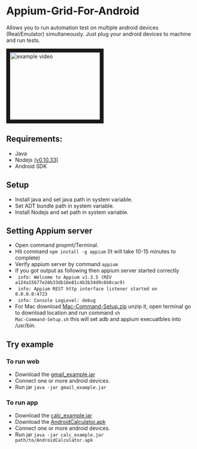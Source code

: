 # Appium-Grid-For-Android
Allows you to run automation test on multiple android devices (Real/Emulator) simultaneously.
Just plug your android devices to machine and run tests.

<a href="http://www.youtube.com/watch?v=DFOX425k8ds
" target="_blank"><img src="http://img.youtube.com/vi/DFOX425k8ds/0.jpg" 
alt="example video" width="240" height="180" border="10" /></a>

## Requirements:
- Java
- Nodejs <a href="http://blog.nodejs.org/2014/10/23/node-v0-10-33-stable/" target="_blank">(v0.10.33)</a>
- Android SDK

## Setup
- Install java and set java path in system variable.
- Set ADT bundle path in system variable.
- Install Nodejs and set path in system variable.

## Setting Appium server
- Open command propmt/Terminal.
- Hit command <code>npm install -g appium</code> (It will take 10-15 minutes to complete)
- Verify appium server by command <code>appium</code>
- If you got output as following  then appium server started correctly
- <code> info: Welcome to Appium v1.3.5 (REV a124a15677e26b33db16e81c4b3b34d9c6b8cac9) </code>
- <code> info: Appium REST http interface listener started on 0.0.0.0:4723 </code>
- <code> info: Console LogLevel: debug </code>
- For Mac download [Mac-Command-Setup.zip](https://github.com/sameer49/Appium-Grid-For-Android/blob/master/Mac-Command-Setup.zip?raw=true) unzip it, open terminal go to download location and run command <code>sh Mac-Command-Setup.sh</code> this will set adb and appium execuatbles into /usr/bin. 

## Try example

### To run web
- Download the [gmail_example.jar](https://github.com/sameer49/Appium-Grid-For-Android/blob/examples/gmail_example.jar?raw=true)
- Connect one or more android devices.
- Run jar <code>java -jar gmail_example.jar</code>

### To run app
- Download the [calc_example.jar](https://github.com/sameer49/Appium-Grid-For-Android/blob/examples/calc_example.jar?raw=true)
- Download the [AndroidCalculator.apk](https://github.com/sameer49/Appium-Grid-For-Android/blob/examples/AndroidCalculator.apk?raw=true)
- Connect one or more android devices.
- Run jar <code>java -jar calc_example.jar path/to/AndroidCalculator.apk</code>
